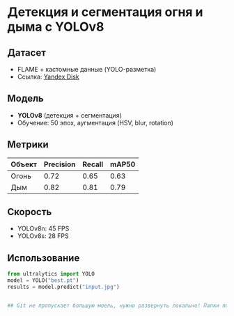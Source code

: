 # Детекция и сегментация огня и дыма с YOLOv8  

## **Датасет**  
- FLAME + кастомные данные (YOLO-разметка)  
- Ссылка: [Yandex Disk](https://disk.yandex.ru/d/_GkMswJZaPtqvg)  

## **Модель**  
- **YOLOv8** (детекция + сегментация)  
- Обучение: 50 эпох, аугментация (HSV, blur, rotation)  

## **Метрики**  
| Объект  | Precision | Recall | mAP50 |  
|---------|----------|--------|-------|  
| Огонь   | 0.72     | 0.65   | 0.63  |  
| Дым     | 0.82     | 0.81   | 0.79  |  

## **Скорость**  
- YOLOv8n: 45 FPS  
- YOLOv8s: 28 FPS  

## **Использование**  
```python
from ultralytics import YOLO  
model = YOLO("best.pt")  
results = model.predict("input.jpg")  


## Git не пропускает большую моель, нужно развернуть локально! Папки появяться в ходе выполнения кода. Результат в папке runs
